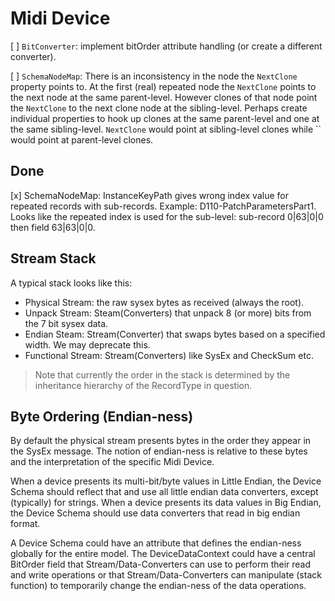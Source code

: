 # Midi Device

[ ] `BitConverter`: implement bitOrder attribute handling (or create a different converter).

[ ] `SchemaNodeMap`: There is an inconsistency in the node the `NextClone` property points to. At the first (real) repeated node the `NextClone` points to the next node at the same parent-level. However clones of that node point the `NextClone` to the next clone node at the sibling-level. Perhaps create individual properties to hook up clones at the same parent-level and one at the same sibling-level. `NextClone` would point at sibling-level clones while `` would point at parent-level clones.

## Done

[x] SchemaNodeMap: InstanceKeyPath gives wrong index value for repeated records with sub-records. Example: D110-PatchParametersPart1. Looks like the repeated index is used for the sub-level: sub-record 0|63|0|0 then field 63|63|0|0.


## Stream Stack

A typical stack looks like this:

- Physical Stream: the raw sysex bytes as received (always the root).
- Unpack Stream: Steam(Converters) that unpack 8 (or more) bits from the 7 bit sysex data.
- Endian Steam: Stream(Converter) that swaps bytes based on a specified width. We may deprecate this.
- Functional Stream: Stream(Converters) like SysEx and CheckSum etc.

> Note that currently the order in the stack is determined by the inheritance hierarchy of the RecordType in question.

## Byte Ordering (Endian-ness)

By default the physical stream presents bytes in the order they appear in the SysEx message.
The notion of endian-ness is relative to these bytes and the interpretation of the specific Midi Device. 

When a device presents its multi-bit/byte values in Little Endian, the Device Schema should reflect that and use all little endian data converters, except (typically) for strings.
When a device presents its data values in Big Endian, the Device Schema should use data converters that read in big endian format.

A Device Schema could have an attribute that defines the endian-ness globally for the entire model. The DeviceDataContext could have a central BitOrder field that Stream/Data-Converters can use to perform their read and write operations or that Stream/Data-Converters can manipulate (stack function) to temporarily change the endian-ness of the data operations.
